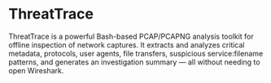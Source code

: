 # ThreatTrace
ThreatTrace is a powerful Bash-based PCAP/PCAPNG analysis toolkit for offline inspection of network captures. It extracts and analyzes critical metadata, protocols, user agents, file transfers, suspicious service:filename patterns, and generates an investigation summary — all without needing to open Wireshark.
